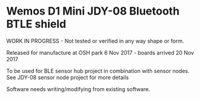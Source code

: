Wemos D1 Mini JDY-08 Bluetooth BTLE shield
==========================================
WORK IN PROGRESS - Not tested or verified in any way shape or form.

Released for manufacture at OSH park 6 Nov 2017 - boards arrived 20 Nov 2017

To be used for BLE sensor hub project in combination with sensor nodes. 
See JDY-08 sensor node project for more details

Software needs writing/modifying from existing software. 






